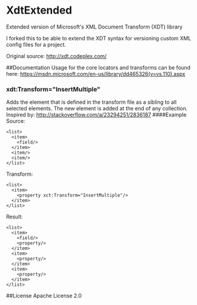 # XdtExtended
Extended version of Microsoft's XML Document Transform (XDT) library

I forked this to be able to extend the XDT syntax for versioning custom XML config files for a project.

Original source: http://xdt.codeplex.com/

##Documentation
Usage for the core locators and transforms can be found here:
https://msdn.microsoft.com/en-us/library/dd465326(v=vs.110).aspx

### xdt:Transform="InsertMultiple"
Adds the element that is defined in the transform file as a sibling to all selected elements. The new element is added at the end of any collection. Inspired by: http://stackoverflow.com/a/23294251/2836187
####Example
Source:
```
<list>
  <item>
    <field/>
  </item>
  <item/>
  <item/>
</list>
```
Transform:
```
<list>
  <item>
    <property xct:Transform="InsertMultiple"/>
  </item>
</list>
```
Result:
```
<list>
  <item>
    <field/>
    <property/>
  </item>
  <item>
    <property/>
  </item>
  <item>
    <property/>
  </item>
</list>
```

##License
Apache License 2.0
